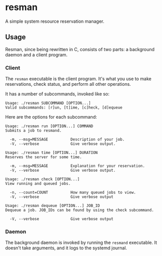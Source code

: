 resman
======

A simple system resource reservation manager.

## Usage

Resman, since being rewritten in C, consists of two parts: a background daemon and a client program.

### Client

The `resman` executable is the client program. It's what you use to make reservations, check status,
and perform all other operations.

It has a number of subcommands, invoked like so:

```
Usage: ./resman SUBCOMMAND [OPTION...]
Valid subcommands: [r]un, [t]ime, [c]heck, [d]equeue
```

Here are the options for each subcommand:

```
Usage: ./resman run [OPTION...] COMMAND
Submits a job to resmand.

  -m, --msg=MESSAGE          Description of your job.
  -V, --verbose              Give verbose output.
```
```
Usage: ./resman time [OPTION...] DURATION
Reserves the server for some time.

  -m, --msg=MESSAGE          Explanation for your reservation.
  -V, --verbose              Give verbose output.
```
```
Usage: ./resman check [OPTION...]
View running and queued jobs.

  -n, --count=COUNT          How many queued jobs to view.
  -V, --verbose              Give verbose output
```
```
Usage: ./resman dequeue [OPTION...] JOB_ID
Dequeue a job. JOB_IDs can be found by using the check subcommand.

  -V, --verbose              Give verbose output
```

### Daemon

The background daemon is invoked by running the `resmand` executable. It doesn't take arguments, and it logs to the
systemd journal.

